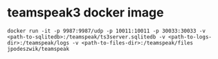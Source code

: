 # teamspeak3 docker image

```docker run -it -p 9987:9987/udp -p 10011:10011 -p 30033:30033 -v <path-to-sqlitedb>:/teamspeak/ts3server.sqlitedb -v <path-to-logs-dir>:/teamspeak/logs -v <path-to-files-dir>:/teamspeak/files jpodeszwik/teamspeak```
